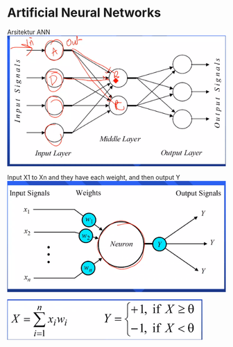 # Artificial Neural Networks

Arsitektur ANN
![](attachments/Pasted%20image%2020211102195804.png)

Input X1 to Xn and they have each weight, and then output Y
![](attachments/Pasted%20image%2020211102195929.png)


![](attachments/Pasted%20image%2020211102200322.png)